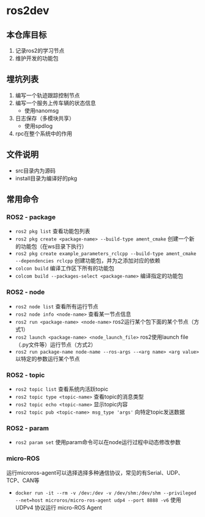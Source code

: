 # ros2dev
## 本仓库目标
1. 记录ros2的学习节点
2. 维护开发的功能包
## 埋坑列表
1. 编写一个轨迹跟踪控制节点
2. 编写一个服务上传车辆的状态信息
    - 使用nanomsg
3. 日志保存（多模块共享）
    - 使用spdlog
4. rpc在整个系统中的作用
## 文件说明
- src目录内为源码
- install目录为编译好的pkg
## 常用命令
### ROS2 - package
- `ros2 pkg list` 查看功能包列表
- `ros2 pkg create <package-name> --build-type ament_cmake` 创建一个新的功能包（在ws目录下执行）
- `ros2 pkg create example_parameters_rclcpp --build-type ament_cmake --dependencies rclcpp` 创建功能包，并为之添加对应的依赖
- `colcon build` 编译工作区下所有的功能包
- `colcom build --packages-select <package-name>` 编译指定的功能包
### ROS2 - node
- `ros2 node list` 查看所有运行节点
- `ros2 node info <node-name>` 查看某一节点信息
- `ros2 run <package-name> <node-name>` ros2运行某个包下面的某个节点（方式1）
- `ros2 launch <package-name> <node_launch_file>` ros2使用launch file（.py文件等）运行节点（方式2）
- `ros2 run package-name node-name --ros-args --<arg name> <arg value>` 以特定的参数运行某个节点
### ROS2 - topic
- `ros2 topic list` 查看系统内活跃topic
- `ros2 topic type <topic-name>` 查看topic的消息类型
- `ros2 topic echo <topic-name>` 显示topic内容
- `ros2 topic pub <topic-name> msg_type 'args'` 向特定topic发送数据
### ROS2 - param
- `ros2 param set` 使用param命令可以在node运行过程中动态修改参数
### micro-ROS
运行microros-agent可以选择选择多种通信协议，常见的有Serial、UDP、TCP、CAN等
- `docker run -it --rm -v /dev:/dev -v /dev/shm:/dev/shm --privileged --net=host microros/micro-ros-agent udp4 --port 8888 -v6` 使用 UDPv4 协议运行 micro-ROS Agent
